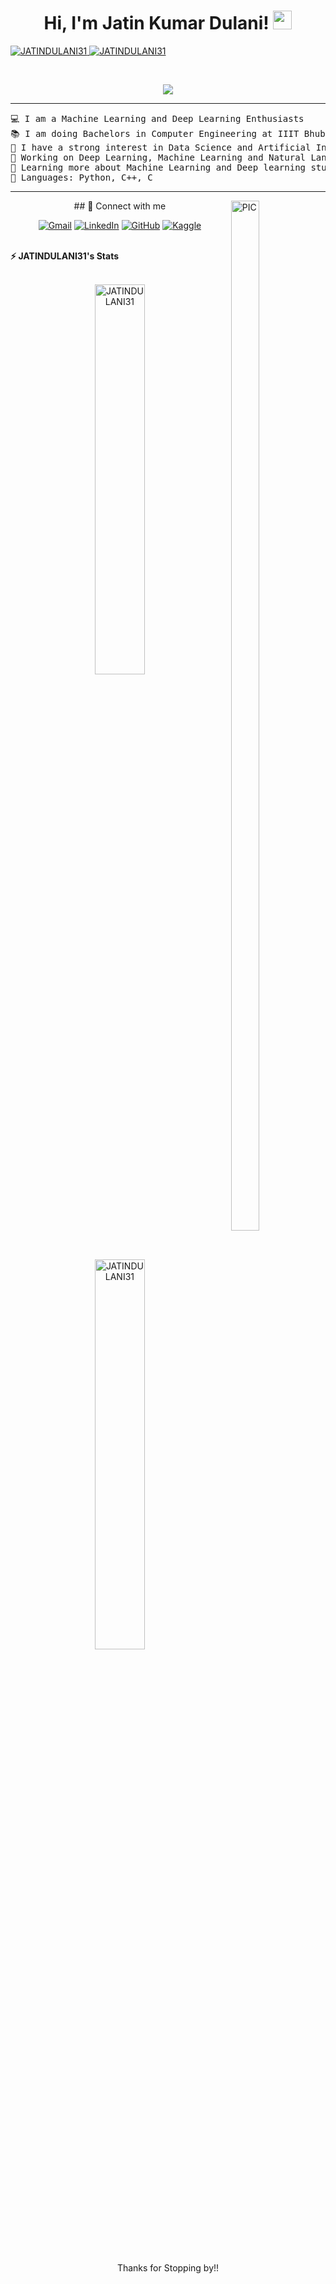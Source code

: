 <h1 align="center">
Hi, I'm Jatin Kumar Dulani!
	<a href="https://github.com/JATINDULANI31" target="_self">
		<img src="https://media.giphy.com/media/hvRJCLFzcasrR4ia7z/giphy.gif" width="30">
	</a>
</h1>
	<a href="https://github.com/JATINDULANI31">
		<img src="https://komarev.com/ghpvc/?username=JATINDULANI31&label=Profile%20views&color=0e75b6&style=flat" alt="JATINDULANI31" />
	</a>
	<a href="https://github.com/JATINDULANI31">
		<img src="https://img.shields.io/github/followers/JATINDULANI31?label=Followers" alt="JATINDULANI31" />
	</a>
</p>
<br/>
<p align="center">
	<a href="https://github.com/JATINDULANI31">
		<img src="https://readme-typing-svg.herokuapp.com?lines=Machine+Learning+Enthusiasts;Competetive+Programmer;Always%20learning%20new%20things%20!&center=true&width=380&height=45">
	</a>
</p>

<hr>

<pre>
💻 I am a Machine Learning and Deep Learning Enthusiasts
📚 I am doing Bachelors in Computer Engineering at IIIT Bhubaneswar
📝 I have a strong interest in Data Science and Artificial Intelligence
🔭 Working on Deep Learning, Machine Learning and Natural Language Processing
🌱 Learning more about Machine Learning and Deep learning stuff
🌟 Languages: Python, C++, C
</pre>
<hr>
<img width = "30%" img height="65%" align="right" alt="PIC" height="300px" src="https://www-res.cablelabs.com/wp-content/uploads/2019/06/17112157/featured_blog_image2-768x307.jpg" />
<p align="center">
## 🤝 Connect with me
<p align="center">
	<a href="mailto:jatindulani31@gmail.com"><img img src="https://img.shields.io/badge/gmail-%23EA4335.svg?style=plastic&logo=gmail&logoColor=white" alt="Gmail"/></a>
	<a href="https://www.linkedin.com/in/jatindulani31/?originalSubdomain=in"><img src="https://img.shields.io/badge/linkedin-%230A66C2.svg?style=plastic&logo=linkedin&logoColor=white" alt="LinkedIn"/></a>
	<a href="https://github.com/JATINDULANI31"><img src="https://img.shields.io/badge/github-%23181717.svg?style=plastic&logo=github&logoColor=white" alt="GitHub"/></a>
	<a href="https://www.kaggle.com/jatindulani31"><img src="https://img.shields.io/badge/kaggle-%230A66C2.svg?style=plastic&logo=kaggle&logoColor=white" alt="Kaggle"/></a>
</p>

>

<!--
### 👨🏽‍💻 Workspace
<p>
    <a href="https://github.com/abhisri15"><img alt="Macbook Air M1" src="https://img.shields.io/badge/Apple-MacBook_Air_2020-999999?style=for-the-badge&logo=apple&logoColor=white"></a>
    <a href="https://github.com/abhisri15"><img alt="Spotify" src="https://img.shields.io/badge/Spotify-1ED760?&style=for-the-badge&logo=spotify&logoColor=white"></a>
</p>
-->
<br/>
<summary><b>⚡ JATINDULANI31's Stats</b></summary>
<br/>
<p align="center">
	<a href="https://github.com/JATINDULANI31">
	<img width="40%" src="https://github-readme-stats.vercel.app/api?username=JATINDULANI31&theme=midnight-purple&hide_border=true&include_all_commits=false&count_private=false" alt="JATINDULANI31">
	<img width="40%" src="https://github-readme-streak-stats.herokuapp.com/?user=JATINDULANI31&theme=midnight-purple&hide_border=true" alt="JATINDULANI31">
</a>
	<br/>
</p>
<br/>
<!-- <summary><b>⚡ Activity graph</b></summary>
<br/>
<p align="center">
	<a href="https://github.com/abhisri15">
		<img src="https://activity-graph.herokuapp.com/graph?username=JATINDULANI31&bg_color=ffffff&color=000000&line=000000&point=000000&area=true&hide_border=true" alt="JATINDULANI31">
	</a>
</p>
<br/> -->
<p align = "center"> 
	Thanks for Stopping by!! 
</p>
